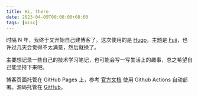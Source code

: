 ```yaml
---
title: Hi, there
date: 2023-04-09T00:00:00+08:00
tags: [misc]
---
```


时隔 N 年，我终于又开始自己建博客了。这次使用的是 [Hugo](https://gohugo.io/)，主题是 [Fuji](https://github.com/dsrkafuu/hugo-theme-fuji)，也许过几天会觉得不太满意，然后就换了。

主要想记录一些自己的技术学习笔记，也可能会写一写生活上的趣事，总之希望自己能坚持下来吧。

<!--more-->

博客页面托管在 GitHub Pages 上，参考 [官方文档](https://gohugo.io/hosting-and-deployment/hosting-on-github/) 使用 Github Actions 自动部署。源码托管在 [GitHub](https://github.com/gaoyichuan/blog)。

